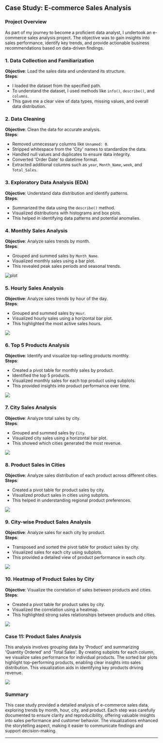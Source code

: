## Case Study: E-commerce Sales Analysis

### Project Overview
As part of my journey to become a proficient data analyst, I undertook an e-commerce sales analysis project. The objective was to gain insights into sales performance, identify key trends, and provide actionable business recommendations based on data-driven findings.

### 1. Data Collection and Familiarization
**Objective**: Load the sales data and understand its structure.  
**Steps**:
- I loaded the dataset from the specified path.
- To understand the dataset, I used methods like `info()`, `describe()`, and `columns`.
- This gave me a clear view of data types, missing values, and overall data distribution.

### 2. Data Cleaning
**Objective**: Clean the data for accurate analysis.  
**Steps**:
- Removed unnecessary columns like `Unnamed: 0`.
- Stripped whitespace from the 'City' names to standardize the data.
- Handled null values and duplicates to ensure data integrity.
- Converted 'Order Date' to datetime format.
- Extracted additional columns such as `year`, `Month_Name`, `week`, and `Total_Sales`.

### 3. Exploratory Data Analysis (EDA)
**Objective**: Understand data distribution and identify patterns.  
**Steps**:
- Summarized the data using the `describe()` method.
- Visualized distributions with histograms and box plots.
- This helped in identifying data patterns and potential anomalies.

### 4. Monthly Sales Analysis
**Objective**: Analyze sales trends by month.  
**Steps**:
- Grouped and summed sales by `Month_Name`.
- Visualized monthly sales using a bar plot.
- This revealed peak sales periods and seasonal trends.
 
 ![plot](/images/1_1_sales-by-each-month.png)

### 5. Hourly Sales Analysis
**Objective**: Analyze sales trends by hour of the day.  
**Steps**:
- Grouped and summed sales by `Hour`.
- Visualized hourly sales using a horizontal bar plot.
- This highlighted the most active sales hours.

![](/images/1_2_sales-by_hour.png)

### 6. Top 5 Products Analysis
**Objective**: Identify and visualize top-selling products monthly.  
**Steps**:
- Created a pivot table for monthly sales by product.
- Identified the top 5 products.
- Visualized monthly sales for each top product using subplots.
- This provided insights into product performance over time.

![](/images/1_3_top5-products-monthly-sales.png)

### 7. City Sales Analysis
**Objective**: Analyze total sales by city.  
**Steps**:
- Grouped and summed sales by `City`.
- Visualized city sales using a horizontal bar plot.
- This showed which cities generated the most revenue.

![](/images/2_1_sales_by_city.png)

### 8. Product Sales in Cities
**Objective**: Analyze sales distribution of each product across different cities.  
**Steps**:
- Created a pivot table for product sales by city.
- Visualized product sales in cities using subplots.
- This helped in understanding regional product preferences.

![](/images/2_2_product_sales_in_cities_loop.png)

### 9. City-wise Product Sales Analysis
**Objective**: Analyze sales for each city by product.  
**Steps**:
- Transposed and sorted the pivot table for product sales by city.
- Visualized sales for each city using subplots.
- This provided a detailed view of product performance in each city.

![](/images/2_3_for-each-city-product-sales.png)

### 10. Heatmap of Product Sales by City
**Objective**: Visualize the correlation of sales between products and cities.  
**Steps**:
- Created a pivot table for product sales by city.
- Visualized the correlation using a heatmap.
- This highlighted strong sales relationships between products and cities.

![](/images/2_4_heatmap_produt_city.png)

### Case 11: Product Sales Analysis

This analysis involves grouping data by 'Product' and summarizing 'Quantity Ordered' and 'Total Sales'. By creating subplots for each column, we visualize sales performance for individual products. The sorted bar plots highlight top-performing products, enabling clear insights into sales distribution. This visualization aids in identifying key products driving revenue.

![](/images/4_1_salesAndQuantity.png)

### Summary
This case study provided a detailed analysis of e-commerce sales data, exploring trends by month, hour, city, and product. Each step was carefully documented to ensure clarity and reproducibility, offering valuable insights into sales performance and customer behavior. The visualizations enhanced the storytelling aspect, making it easier to communicate findings and support decision-making.

---
